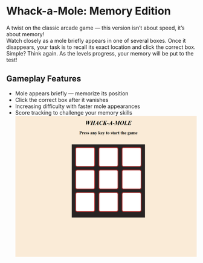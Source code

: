 #  Whack-a-Mole: Memory Edition

A twist on the classic arcade game — this version isn’t about speed, it’s about memory!  
Watch closely as a mole briefly appears in one of several boxes. Once it disappears, your task is to recall its exact location and click the correct box. Simple? Think again. As the levels progress, your memory will be put to the test!

##  Gameplay Features
- Mole appears briefly — memorize its position
-  Click the correct box after it vanishes
-  Increasing difficulty with faster mole appearances
  - Score tracking to challenge your memory skills
    ![mainpageimage](whackamole.png)
